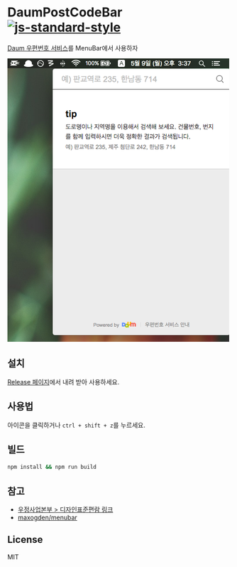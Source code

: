 # DaumPostCodeBar [![js-standard-style](https://img.shields.io/badge/code%20style-standard-brightgreen.svg)](http://standardjs.com/)
[Daum 우편번호 서비스](http://postcode.map.daum.net/guide)를 MenuBar에서 사용하자

![](./screenshot.png)

## 설치
[Release 페이지](https://github.com/kyungw00k/DaumPostCodeBar/releases/)에서 내려 받아 사용하세요.

## 사용법
아이콘을 클릭하거나 `ctrl + shift + z`를 누르세요.

## 빌드
```sh
npm install && npm run build
```

## 참고
* [우정사업본부 > 디자인표준편람 링크](http://www.koreapost.go.kr/hongbo/postci/koreapost.html)</a>
* [maxogden/menubar](https://github.com/maxogden/menubar)

## License
MIT
